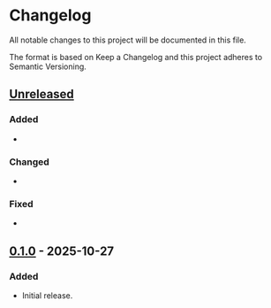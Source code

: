 # Changelog

All notable changes to this project will be documented in this file.

The format is based on Keep a Changelog and this project adheres to Semantic Versioning.

## [Unreleased]

### Added
- 

### Changed
- 

### Fixed
- 

## [0.1.0] - 2025-10-27
### Added
- Initial release.

[Unreleased]: https://github.com/tjbaker/homeassistant-fansync/compare/v0.1.0...HEAD
[0.1.0]: https://github.com/tjbaker/homeassistant-fansync/releases/tag/v0.1.0

